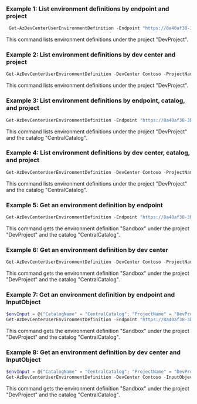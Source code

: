 ### Example 1: List environment definitions by endpoint and project
```powershell
 Get-AzDevCenterUserEnvironmentDefinition -Endpoint "https://8a40af38-3b4c-4672-a6a4-5e964b1870ed-contosodevcenter.centralus.devcenter.azure.com/" -ProjectName DevProject
 ```
This command lists environment definitions under the project "DevProject".

### Example 2: List environment definitions by dev center and project
```powershell
Get-AzDevCenterUserEnvironmentDefinition -DevCenter Contoso -ProjectName DevProject
```
This command lists environment definitions under the project "DevProject".

### Example 3: List environment definitions by endpoint, catalog, and project
```powershell
Get-AzDevCenterUserEnvironmentDefinition -Endpoint "https://8a40af38-3b4c-4672-a6a4-5e964b1870ed-contosodevcenter.centralus.devcenter.azure.com/" -ProjectName DevProject -CatalogName CentralCatalog 
```
This command lists environment definitions under the project "DevProject" and the catalog "CentralCatalog".

### Example 4: List environment definitions by dev center, catalog, and project
```powershell
Get-AzDevCenterUserEnvironmentDefinition -DevCenter Contoso -ProjectName DevProject -CatalogName CentralCatalog
```
This command lists environment definitions under the project "DevProject" and the catalog "CentralCatalog".

### Example 5: Get an environment definition by endpoint
```powershell
Get-AzDevCenterUserEnvironmentDefinition -Endpoint "https://8a40af38-3b4c-4672-a6a4-5e964b1870ed-contosodevcenter.centralus.devcenter.azure.com/" -ProjectName DevProject -CatalogName CentralCatalog  -DefinitionName Sandbox
```
This command gets the environment definition "Sandbox" under the project "DevProject" and the catalog "CentralCatalog".

### Example 6: Get an environment definition by dev center
```powershell
Get-AzDevCenterUserEnvironmentDefinition -DevCenter Contoso -ProjectName DevProject -CatalogName CentralCatalog -DefinitionName Sandbox
```
This command gets the environment definition "Sandbox" under the project "DevProject" and the catalog "CentralCatalog".

### Example 7: Get an environment definition by endpoint and InputObject
```powershell
$envInput = @{"CatalogName" = "CentralCatalog"; "ProjectName" = "DevProject"; "DefinitionName" = "Sandbox" }
Get-AzDevCenterUserEnvironmentDefinition -Endpoint "https://8a40af38-3b4c-4672-a6a4-5e964b1870ed-contosodevcenter.centralus.devcenter.azure.com/" -InputObject $envInput
```
This command gets the environment definition "Sandbox" under the project "DevProject" and the catalog "CentralCatalog".

### Example 8: Get an environment definition by dev center and InputObject
```powershell
$envInput = @{"CatalogName" = "CentralCatalog"; "ProjectName" = "DevProject"; "DefinitionName" = "Sandbox" }
Get-AzDevCenterUserEnvironmentDefinition -DevCenter Contoso -InputObject $envInput
```
This command gets the environment definition "Sandbox" under the project "DevProject" and the catalog "CentralCatalog".

